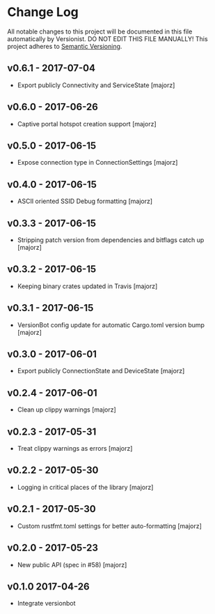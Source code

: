 # Change Log

All notable changes to this project will be documented in this file
automatically by Versionist. DO NOT EDIT THIS FILE MANUALLY!
This project adheres to [Semantic Versioning](http://semver.org/).

## v0.6.1 - 2017-07-04

* Export publicly Connectivity and ServiceState [majorz]

## v0.6.0 - 2017-06-26

* Captive portal hotspot creation support [majorz]

## v0.5.0 - 2017-06-15

* Expose connection type in ConnectionSettings [majorz]

## v0.4.0 - 2017-06-15

* ASCII oriented SSID Debug formatting [majorz]

## v0.3.3 - 2017-06-15

* Stripping patch version from dependencies and bitflags catch up [majorz]

## v0.3.2 - 2017-06-15

* Keeping binary crates updated in Travis [majorz]

## v0.3.1 - 2017-06-15

* VersionBot config update for automatic Cargo.toml version bump [majorz]

## v0.3.0 - 2017-06-01

* Export publicly ConnectionState and DeviceState [majorz]

## v0.2.4 - 2017-06-01

* Clean up clippy warnings [majorz]

## v0.2.3 - 2017-05-31

* Treat clippy warnings as errors [majorz]

## v0.2.2 - 2017-05-30

* Logging in critical places of the library [majorz]

## v0.2.1 - 2017-05-30

* Custom rustfmt.toml settings for better auto-formatting [majorz]

## v0.2.0 - 2017-05-23

* New public API (spec in #58) [majorz]

## v0.1.0 2017-04-26

* Integrate versionbot
